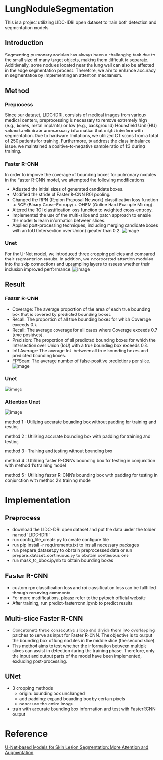 # LungNoduleSegmentation
This is a project utilizing LIDC-IDRI open dataset to train both detection and segmentation models
## Introduction
Segmenting pulmonary nodules has always been a challenging task due to the small size of many target objects, making them difficult to separate. Additionally, some nodules located near the lung wall can also be affected in the edge segmentation process. Therefore, we aim to enhance accuracy in segmentation by implementing an attention mechanism.

## Method
### Preprocess
Since our dataset, LIDC-IDRI, consists of medical images from various medical centers, preprocessing is necessary to remove extremely high (e.g., bones, metal implants) or low (e.g., background) Hounsfield Unit (HU) values to eliminate unnecessary information that might interfere with segmentation. Due to hardware limitations, we utilized CT scans from a total of 250 patients for training. Furthermore, to address the class imbalance issue, we maintained a positive-to-negative sample ratio of 1:3 during training.
### Faster R-CNN
In order to improve the coverage of bounding boxes for pulmonary nodules in the Faster R-CNN model, we attempted the following modifications:
- Adjusted the initial sizes of generated candidate boxes.
- Modified the stride of Faster R-CNN ROI pooling.
- Changed the RPN (Region Proposal Network) classification loss function to BCE (Binary Cross-Entropy) + OHEM (Online Hard Example Mining).
- Altered the ROI classification loss function to weighted cross-entropy.
- Implemented the use of the multi-slice and patch approach to enable the model to learn information between slices.
- Applied post-processing techniques, including merging candidate boxes with an IoU (Intersection over Union) greater than 0.2.
![image](https://github.com/SamuelWu2001/LungNoduleSegmentation/assets/71746159/ab488c88-31cd-4088-8055-ae938329c59e)

### Unet
For the U-Net model, we introduced three cropping policies and compared their segmentation results. In addition, we incorporated attention modules into the skip connections and upsampling layers to assess whether their inclusion improved performance.
![image](https://github.com/SamuelWu2001/LungNoduleSegmentation/assets/71746159/bbe742e2-b67b-42e3-9ef7-0dc5df695642)


## Result
### Faster R-CNN
- Coverage: The average proportion of the area of each true bounding box that is covered by predicted bounding boxes.
- Recall: The proportion of all true bounding boxes for which Coverage exceeds 0.7.
- Recall: The average coverage for all cases where Coverage exceeds 0.7 (true positives).
- Precision: The proportion of all predicted bounding boxes for which the Intersection over Union (IoU) with a true bounding box exceeds 0.3.
- IoU Average: The average IoU between all true bounding boxes and predicted bounding boxes.
- FP/Scan: The average number of false-positive predictions per slice.
![image](https://github.com/SamuelWu2001/LungNoduleSegmentation/assets/71746159/aa1ef0e0-bdef-403b-bd12-4ee1ee9a6a7a)

### Unet
![image](https://github.com/SamuelWu2001/LungNoduleSegmentation/assets/71746159/7094b54c-3325-45ef-868a-80b80b960821)

### Attention Unet
![image](https://github.com/SamuelWu2001/LungNoduleSegmentation/assets/71746159/9bcc4054-e440-4475-8514-3921567b5616)

method 1 : Utilizing accurate bounding box without padding for training and testing

method 2 : Utilizing accurate bounding box with padding for training and testing

method 3 : Training and testing without bounding box

method 4 : Utilizing faster R-CNN’s bounding box for testing in conjunction with method 1’s training model

method 5 : Utilizing faster R-CNN’s bounding box with padding for testing in conjunction with method 2’s training model

# Implementation
## Preprocess
- download the LIDC-IDRI open dataset and put the data under the folder named 'LIDC-IDRI'
- run config_file_create.py to create configure file
- run pip install -r requirements.txt to install necessary packages
- run prepare_dataset.py to obatain preprocessed data or run prepare_dataset_continuous.py to obatain continuous one
- run mask_to_bbox.ipynb to obtain bounding boxes

## Faster R-CNN
- custom rpn classification loss and roi classification loss can be fullfilled through removing comments
- For more modifications, please refer to the pytorch official website
- After training, run predict-fasterrcnn.ipynb to predict results

## Multi-slice Faster R-CNN
- Concatenate three consecutive slices and divide them into overlapping patches to serve as input for Faster R-CNN. The objective is to output the bounding box of lung nodules in the middle slice (the second slice).
- This method aims to test whether the information between multiple slices can assist in detection during the training phase. Therefore, only the input and output parts of the model have been implemented, excluding post-processing.

## UNet
- 3 cropping methods
  - origin: bounding box unchanged 
  - add padding: expand bounding box by certain pixels
  - none: use the entire image
- train with accurate bounding box information and test with FasterRCNN output

# Reference
[U-Net-based Models for Skin Lesion Segmentation: More Attention and Augmentation](https://arxiv.org/abs/2210.16399)
 
